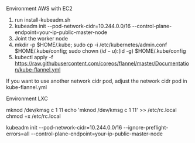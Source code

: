Environment AWS with EC2

1. run install-kubeadm.sh
2. kubeadm init --pod-network-cidr=10.244.0.0/16 --control-plane-endpoint=your-ip-public-master-node
3. Joint the worker node
4. mkdir -p $HOME/.kube; sudo cp -i /etc/kubernetes/admin.conf $HOME/.kube/config; sudo chown $(id -u):$(id -g) $HOME/.kube/config
5. kubectl apply -f https://raw.githubusercontent.com/coreos/flannel/master/Documentation/kube-flannel.yml

If you want to use another network cidr pod, adjust the network cidr pod in kube-flannel.yml

Environment LXC

mknod /dev/kmsg c 1 11
echo 'mknod /dev/kmsg c 1 11' >> /etc/rc.local
chmod +x /etc/rc.local

kubeadm init --pod-network-cidr=10.244.0.0/16 --ignore-preflight-errors=all --control-plane-endpoint=your-ip-public-master-node

 
